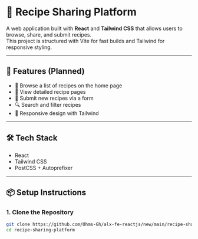 # 🍲 Recipe Sharing Platform

A web application built with **React** and **Tailwind CSS** that allows users to browse, share, and submit recipes.  
This project is structured with Vite for fast builds and Tailwind for responsive styling.

---

## 🚀 Features (Planned)
- 📖 Browse a list of recipes on the home page  
- 🍴 View detailed recipe pages  
- 📝 Submit new recipes via a form  
- 🔍 Search and filter recipes  
- 🌙 Responsive design with Tailwind  

---

## 🛠 Tech Stack
- React
- Tailwind CSS
- PostCSS + Autoprefixer  

---

## 📦 Setup Instructions

### 1. Clone the Repository
```bash
git clone https://github.com/Ohms-Gh/alx-fe-reactjs/new/main/recipe-sharing-platform
cd recipe-sharing-platform

